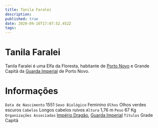 ```yaml
---
title: Tanila Faralei
description: 
published: true
date: 2020-04-16T17:07:52.452Z
tags: 
---
```


# Tanila Faralei
Tanila Faralei é uma Elfa da Floresta, habitante de [Porto Novo](http://localhost/en/lugares/plano-material/drafeon/sudeste-de-drafeon/porto-novo) e Grande Capitã da [Guarda Imperial](http://localhost/en/faccoes/nacoes/guarda-imperial) de Porto Novo.


# Informações
`Data de Nascimento` 1551 
`Sexo Biológico` Feminino
`Olhos` Olhos verdes escuros
`Cabelos` Longos cabelos ruivos
`Altura` 1,76 m
`Peso` 67 Kg
`Organizações Associadas` [Império Dragão](http://localhost/faccoes/nacoes/imperio-dragao#imperio-dragao), [Guarda Imperial](http://localhost/en/faccoes/nacoes/guarda-imperial)
`Títulos` Grade Capitã